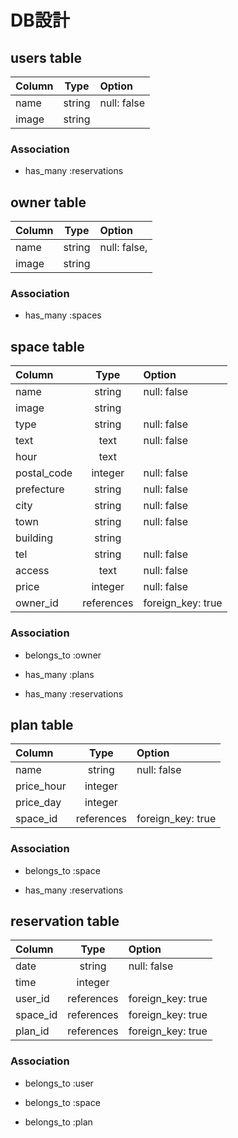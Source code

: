 # DB設計

## users table

|  Column   |  Type   |              Option                    |
|:----------|:-------:|:---------------------------------------|
| name      | string  | null: false                            |
| image     | string  |                                        |

### Association

* has_many :reservations

## owner table

|  Column   |  Type   |              Option                    |
|:----------|:-------:|:---------------------------------------|
| name      | string  | null: false,                           |
| image     | string  |                                        |

### Association

* has_many :spaces

## space table

|  Column   |  Type      |              Option                    |
|:----------|:----------:|:---------------------------------------|
| name      | string     | null: false                            |
| image     | string     |                                        |
| type      | string     | null: false                            |
| text      | text       | null: false                            |
| hour      | text       |                                        |
| postal_code | integer  | null: false                            |
| prefecture | string    | null: false                            |
| city      | string     | null: false                            |
| town      | string     | null: false                            |
| building  | string     |                                        |
| tel       | string     | null: false                            |
| access    | text       | null: false                            |
| price     | integer    | null: false                            |
| owner_id  | references | foreign_key: true                      |

### Association

* belongs_to :owner

* has_many :plans

* has_many :reservations

## plan table

|  Column   |  Type      |              Option                    |
|:----------|:----------:|:---------------------------------------|
| name      | string     | null: false                            |
| price_hour | integer   |                                        |
| price_day | integer    |                                        |
| space_id  | references | foreign_key: true                      |

### Association

* belongs_to :space

* has_many :reservations

## reservation table

|  Column   |  Type      |              Option                    |
|:----------|:----------:|:---------------------------------------|
| date      | string     | null: false                            |
| time      | integer    |                                        |
| user_id   | references | foreign_key: true                      |
| space_id  | references | foreign_key: true                      |
| plan_id   | references | foreign_key: true                      |

### Association

* belongs_to :user

* belongs_to :space

* belongs_to :plan
